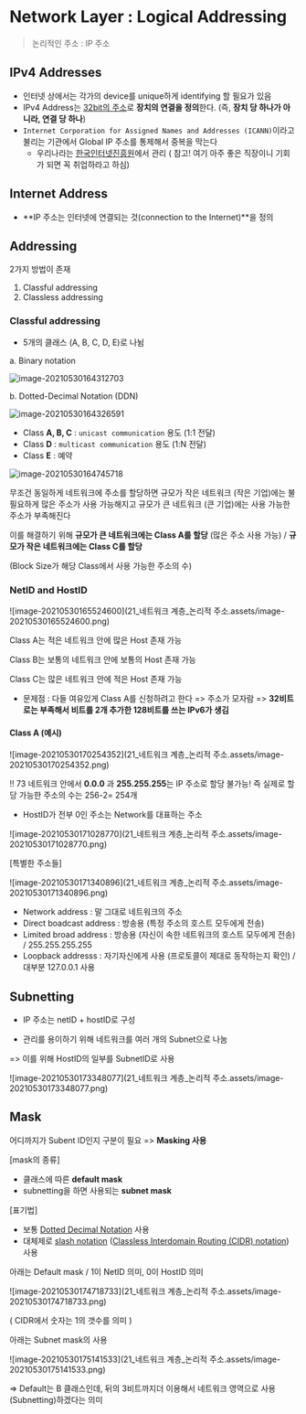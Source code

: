 # Network Layer : Logical Addressing

> 논리적인 주소 : IP 주소

## IPv4 Addresses

- 인터넷 상에서는 각가의 device를 unique하게 identifying 할 필요가 있음
- IPv4 Address는 <u>32bit의 주소</u>로 **장치의 연결을 정의**한다. (즉, **장치 당 하나가 아니라, 연결 당 하나**)
- `Internet Corporation for Assigned Names and Addresses (ICANN)`이라고 불리는 기관에서 Global IP 주소를 통제해서 중복을 막는다
  - 우리나라는 <u>한국인터넷진흥원</u>에서 관리 ( 참고! 여기 아주 좋은 직장이니 기회가 되면 꼭 취업하라고 하심)



## Internet Address

- **IP 주소는 인터넷에 연결되는 것(connection to the Internet)**을 정의



## Addressing

2가지 방법이 존재

1. Classful addressing
2. Classless addressing

### Classful addressing

- 5개의 클래스 (A, B, C, D, E)로 나뉨



a. Binary notation

![image-20210530164312703](C:\Users\dvlprjw\AppData\Roaming\Typora\typora-user-images\image-20210530164312703.png)



b. Dotted-Decimal Notation (DDN)

![image-20210530164326591](C:\Users\dvlprjw\AppData\Roaming\Typora\typora-user-images\image-20210530164326591.png)



- Class **A, B, C** : `unicast communication` 용도 (1:1 전달)
- Class **D** : `multicast communication` 용도 (1:N 전달)
- Class **E** : 예약



![image-20210530164745718](C:\Users\dvlprjw\AppData\Roaming\Typora\typora-user-images\image-20210530164745718.png)

무조건 동일하게 네트워크에 주소를 할당하면 규모가 작은 네트워크 (작은 기업)에는 불필요하게 많은 주소가 사용 가능해지고 규모가 큰 네트워크 (큰 기업)에는 사용 가능한 주소가 부족해진다

이를 해결하기 위해 **규모가 큰 네트워크에는 Class A를 할당** (많은 주소 사용 가능) / **규모가 작은 네트워크에는 Class C를 할당**

(Block Size가 해당 Class에서 사용 가능한 주소의 수)



### NetID and HostID

![image-20210530165524600](21_네트워크 계층_논리적 주소.assets/image-20210530165524600.png)

Class A는 적은 네트워크 안에 많은 Host 존재 가능

Class B는 보통의 네트워크 안에 보통의 Host 존재 가능

Class C는 많은 네트워크 안에 적은 Host 존재 가능

- 문제점 : 다들 여유있게 Class A를 신청하려고 한다 => 주소가 모자람 => **32비트로는 부족해서 비트를 2개 추가한 128비트를 쓰는 IPv6가 생김**



#### Class A (예시)

![image-20210530170254352](21_네트워크 계층_논리적 주소.assets/image-20210530170254352.png)

!! 73 네트워크 안에서 **0.0.0** 과 **255.255.255**는 IP 주소로 할당 불가능! 즉 실제로 할당 가능한 주소의 수는 256-2= 254개

- HostID가 전부 0인 주소는 Network를 대표하는 주소

![image-20210530171028770](21_네트워크 계층_논리적 주소.assets/image-20210530171028770.png)



[특별한 주소들]

![image-20210530171340896](21_네트워크 계층_논리적 주소.assets/image-20210530171340896.png)

- Network address : 말 그대로 네트워크의 주소
- Direct boadcast address : 방송용 (특정 주소의 호스트 모두에게 전송)
- Limited broad address : 방송용 (자신이 속한 네트워크의 호스트 모두에게 전송) / 255.255.255.255
- Loopback addresss : 자기자신에게 사용 (프로토콜이 제대로 동작하는지 확인) / 대부분 127.0.0.1 사용



## Subnetting

- IP 주소는 netID + hostID로 구성

- 관리를 용이하기 위해 네트워크를 여러 개의 Subnet으로 나눔



=> 이를 위해 HostID의 일부를 SubnetID로 사용

![image-20210530173348077](21_네트워크 계층_논리적 주소.assets/image-20210530173348077.png)



## Mask

어디까지가 Subent ID인지 구분이 필요 => **Masking 사용**

[mask의 종류]

- 클래스에 따른 **default mask**
- subnetting을 하면 사용되는 **subnet mask**



[표기법]

- 보통 <u>Dotted Decimal Notation</u> 사용
- 대체제로 <u>slash notation</u> (<u>Classless Interdomain Routing (CIDR) notation</u>) 사용



아래는 Default mask / 1이 NetID 의미, 0이 HostID 의미

![image-20210530174718733](21_네트워크 계층_논리적 주소.assets/image-20210530174718733.png)

( CIDR에서 숫자는 1의 갯수를 의미 )



아래는 Subnet mask의 사용

![image-20210530175141533](21_네트워크 계층_논리적 주소.assets/image-20210530175141533.png)

=> Default는 B 클래스인데, 뒤의 3비트까지더 이용해서 네트워크 영역으로 사용(Subnetting)하겠다는 의미